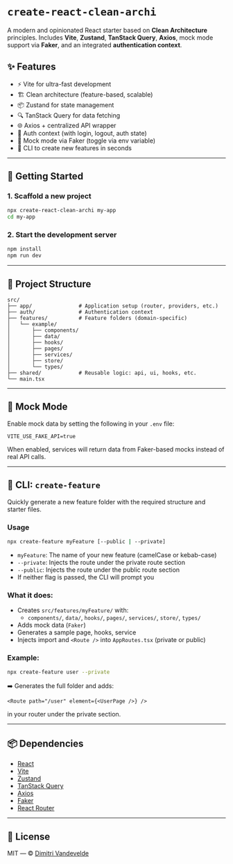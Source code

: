 # `create-react-clean-archi`

A modern and opinionated React starter based on **Clean Architecture** principles. Includes **Vite**, **Zustand**, **TanStack Query**, **Axios**, mock mode support via **Faker**, and an integrated **authentication context**.

## ✨ Features

-   ⚡️ Vite for ultra-fast development
-   🏗 Clean architecture (feature-based, scalable)
-   📦 Zustand for state management
-   🔍 TanStack Query for data fetching
-   🌐 Axios + centralized API wrapper
-   🔐 Auth context (with login, logout, auth state)
-   🧪 Mock mode via Faker (toggle via env variable)
-   🧱 CLI to create new features in seconds

---

## 🚀 Getting Started

### 1. Scaffold a new project

```bash
npx create-react-clean-archi my-app
cd my-app
```

### 2. Start the development server

```bash
npm install
npm run dev
```

---

## 🧰 Project Structure

```
src/
├── app/               # Application setup (router, providers, etc.)
├── auth/              # Authentication context
├── features/          # Feature folders (domain-specific)
│   └── example/
│       ├── components/
│       ├── data/
│       ├── hooks/
│       ├── pages/
│       ├── services/
│       ├── store/
│       └── types/
├── shared/            # Reusable logic: api, ui, hooks, etc.
└── main.tsx
```

---

## 🧪 Mock Mode

Enable mock data by setting the following in your `.env` file:

```
VITE_USE_FAKE_API=true
```

When enabled, services will return data from Faker-based mocks instead of real API calls.

---

## 🔧 CLI: `create-feature`

Quickly generate a new feature folder with the required structure and starter files.

### Usage

```bash
npx create-feature myFeature [--public | --private]
```

-   `myFeature`: The name of your new feature (camelCase or kebab-case)
-   `--private`: Injects the route under the private route section
-   `--public`: Injects the route under the public route section
-   If neither flag is passed, the CLI will prompt you

### What it does:

-   Creates `src/features/myFeature/` with:
    -   `components/`, `data/`, `hooks/`, `pages/`, `services/`, `store/`, `types/`
-   Adds mock data (`Faker`)
-   Generates a sample page, hooks, service
-   Injects import and `<Route />` into `AppRoutes.tsx` (private or public)

### Example:

```bash
npx create-feature user --private
```

➡️ Generates the full folder and adds:

```tsx
<Route path="/user" element={<UserPage />} />
```

in your router under the private section.

---

## 📦 Dependencies

-   [React](https://react.dev)
-   [Vite](https://vitejs.dev/)
-   [Zustand](https://zustand-demo.pmnd.rs/)
-   [TanStack Query](https://tanstack.com/query/latest)
-   [Axios](https://axios-http.com/)
-   [Faker](https://fakerjs.dev/)
-   [React Router](https://reactrouter.com/)

---

## 📄 License

MIT — © [Dimitri Vandevelde](https://github.com/your-username)
